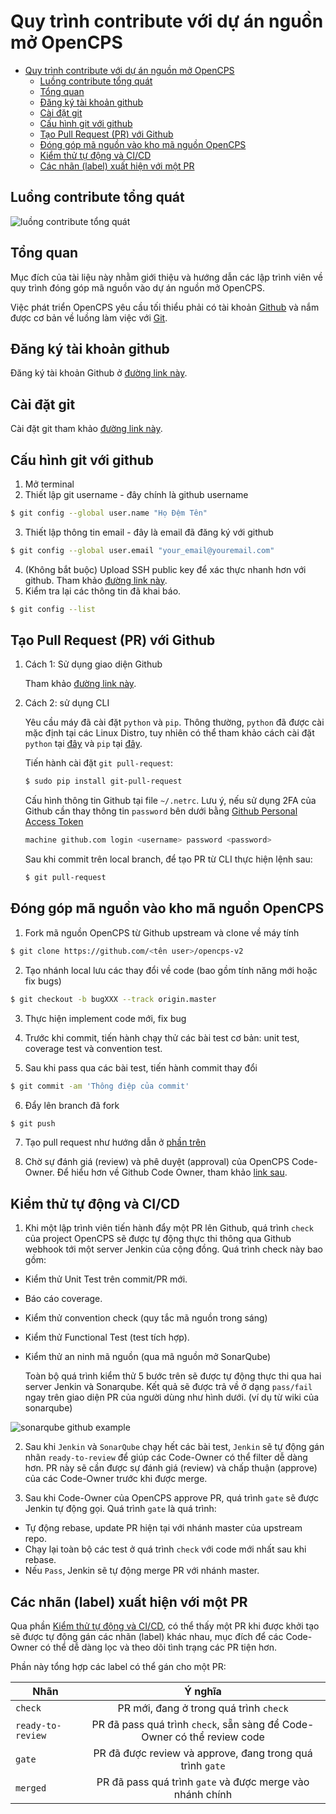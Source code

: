 # Quy trình contribute với dự án nguồn mở OpenCPS

- [Quy trình contribute với dự án nguồn mở OpenCPS](#quy-tr%C3%ACnh-contribute-v%E1%BB%9Bi-d%E1%BB%B1-%C3%A1n-ngu%E1%BB%93n-m%E1%BB%9F-opencps)
    - [Luồng contribute tổng quát](#lu%E1%BB%93ng-contribute-t%E1%BB%95ng-qu%C3%A1t)
    - [Tổng quan](#t%E1%BB%95ng-quan)
    - [Đăng ký tài khoản github](#%C4%91%C4%83ng-k%C3%BD-t%C3%A0i-kho%E1%BA%A3n-github)
    - [Cài đặt git](#c%C3%A0i-%C4%91%E1%BA%B7t-git)
    - [Cấu hình git với github](#c%E1%BA%A5u-h%C3%ACnh-git-v%E1%BB%9Bi-github)
    - [Tạo Pull Request (PR) với Github](#t%E1%BA%A1o-pull-request-pr-v%E1%BB%9Bi-github)
    - [Đóng góp mã nguồn vào kho mã nguồn OpenCPS](#%C4%91%C3%B3ng-g%C3%B3p-m%C3%A3-ngu%E1%BB%93n-v%C3%A0o-kho-m%C3%A3-ngu%E1%BB%93n-opencps)
    - [Kiểm thử tự động và CI/CD](#ki%E1%BB%83m-th%E1%BB%AD-t%E1%BB%B1-%C4%91%E1%BB%99ng-v%C3%A0-cicd)
    - [Các nhãn (label) xuất hiện với một PR](#c%C3%A1c-nh%C3%A3n-label-xu%E1%BA%A5t-hi%E1%BB%87n-v%E1%BB%9Bi-m%E1%BB%99t-pr)

## Luồng contribute tổng quát

![luồng contribute tổng quát](asset/OpenCPS.png "OpenCPS Contribution Workflow")

## Tổng quan

Mục đích của tài liệu này nhằm giới thiệu và hướng dẫn các lập trình viên về quy trình đóng góp mã nguồn vào dự án nguồn mở OpenCPS.

Việc phát triển OpenCPS yêu cầu tối thiểu phải có tài khoản [Github](https://www.github.com) và nắm được cơ bản về luồng làm việc với [Git](https://git-scm.com/).

## Đăng ký tài khoản github

Đăng ký tài khoản Github ở [đường link này](https://github.com/join).

## Cài đặt git

Cài đặt git tham khảo [đường link này](https://git-scm.com/book/en/v2/Getting-Started-Installing-Git).

## Cấu hình git với github

1. Mở terminal
2. Thiết lập git username - đây chính là github username

```bash
$ git config --global user.name "Họ Đệm Tên"
```

3. Thiết lập thông tin email - đây là email đã đăng ký với github

```bash
$ git config --global user.email "your_email@youremail.com"
```

4. (Không bắt buộc) Upload SSH public key để xác thực nhanh hơn với github. Tham khảo [đường link này](https://help.github.com/articles/connecting-to-github-with-ssh/).
5. Kiểm tra lại các thông tin đã khai báo.

```bash
$ git config --list
```

## Tạo Pull Request (PR) với Github

1. Cách 1: Sử dụng giao diện Github

   Tham khảo [đường link này](https://help.github.com/articles/creating-a-pull-request/).

2. Cách 2: sử dụng CLI

   Yêu cầu máy đã cài đặt `python` và `pip`. Thông thường, `python` đã được cài mặc định tại các Linux Distro, tuy nhiên có thể tham khảo cách cài đặt `python` tại [đây](https://www.python.org/downloads/) và `pip` tại [đây](https://pip.pypa.io/en/stable/installing/).

   Tiến hành cài đặt `git pull-request`:

   ```bash
   $ sudo pip install git-pull-request
   ```

   Cấu hình thông tin Github tại file `~/.netrc`. Lưu ý, nếu sử dụng 2FA của Github cần thay thông tin `password` bên dưới bằng [Github Personal Access Token](https://help.github.com/articles/creating-a-personal-access-token-for-the-command-line/)

   ```bash
   machine github.com login <username> password <password>
   ```

   Sau khi commit trên local branch, để tạo PR từ CLI thực hiện lệnh sau:

   ```bash
   $ git pull-request
   ```

## Đóng góp mã nguồn vào kho mã nguồn OpenCPS

1. Fork mã nguồn OpenCPS từ Github upstream và clone về máy tính

```bash
$ git clone https://github.com/<tên user>/opencps-v2
```

2. Tạo nhánh local lưu các thay đổi về code (bao gồm tính năng mới hoặc fix bugs) 

```bash 
$ git checkout -b bugXXX --track origin.master
```

3. Thực hiện implement code mới, fix bug

4. Trước khi commit, tiến hành chạy thử các bài test cơ bản: unit test, coverage test và convention test.

5. Sau khi pass qua các bài test, tiến hành commit thay đổi

```bash
$ git commit -am 'Thông điệp của commit'
```

6. Đẩy lên branch đã fork

```bash
$ git push
```

7. Tạo pull request như hướng dẫn ở [phần trên](#t%E1%BA%A1o-pull-request-pr-v%E1%BB%9Bi-github)

8. Chờ sự đánh giá (review) và phê duyệt (approval) của OpenCPS Code-Owner. Để hiểu hơn về Github Code Owner, tham khảo [link sau](https://github.com/blog/2392-introducing-code-owners).

## Kiểm thử tự động và CI/CD

1. Khi một lập trình viên tiến hành đẩy một PR lên Github, quá trình `check` của project OpenCPS sẽ được tự động thực thi thông qua Github webhook tới một server Jenkin của cộng đồng. Quá trình check này bao gồm:

- Kiểm thử Unit Test trên commit/PR mới.
- Báo cáo coverage.
- Kiểm thử convention check (quy tắc mã nguồn trong sáng)
- Kiểm thử Functional Test (test tích hợp).
- Kiểm thử an ninh mã nguồn (qua mã nguồn mở SonarQube)

  Toàn bộ quá trình kiểm thử 5 bước trên sẽ được tự động thực thi qua hai server Jenkin và Sonarqube. Kết quả sẽ được trả về ở dạng `pass/fail` ngay trên giao diện PR của người dùng như hình dưới. (ví dụ từ wiki của sonarqube)

![sonarqube github example](asset/sonarqube.jpeg "Giao diện CI/CD trên Github")

2. Sau khi `Jenkin` và `SonarQube` chạy hết các bài test, `Jenkin` sẽ tự động gán nhãn `ready-to-review` để giúp các Code-Owner có thể filter dễ dàng hơn. PR này sẽ cần được sự đánh giá (review) và chấp thuận (approve) của các Code-Owner trước khi được merge.

3. Sau khi Code-Owner của OpenCPS approve PR, quá trình `gate` sẽ được Jenkin tự động gọi. Quá trình `gate` là quá trình:

- Tự động rebase, update PR hiện tại với nhánh master của upstream repo.
- Chạy lại toàn bộ các test ở quá trình `check` với code mới nhất sau khi rebase.
- Nếu `Pass`, Jenkin sẽ tự động merge PR với nhánh master.

## Các nhãn (label) xuất hiện với một PR

Qua phần [Kiểm thử tự động và CI/CD](#ki%E1%BB%83m-th%E1%BB%AD-t%E1%BB%B1-%C4%91%E1%BB%99ng-v%C3%A0-cicd), có thể thấy một PR khi được khởi tạo sẽ được tự động gán các nhãn (label) khác nhau, mục đích để các Code-Owner có thể dễ dàng lọc và theo dõi tình trạng các PR tiện hơn.

Phần này tổng hợp các label có thể gán cho một PR:

| Nhãn              | Ý nghĩa                                                                 |
| ----------------- |:-----------------------------------------------------------------------:|
| `check`           | PR mới, đang ở trong quá trình `check`                                  |
| `ready-to-review` | PR đã pass quá trình `check`, sẵn sàng để Code-Owner có thể review code |
| `gate`            | PR đã được review và approve, đang trong quá trình `gate`               |
| `merged`          | PR đã pass quá trình `gate` và được merge vào nhánh chính               |
